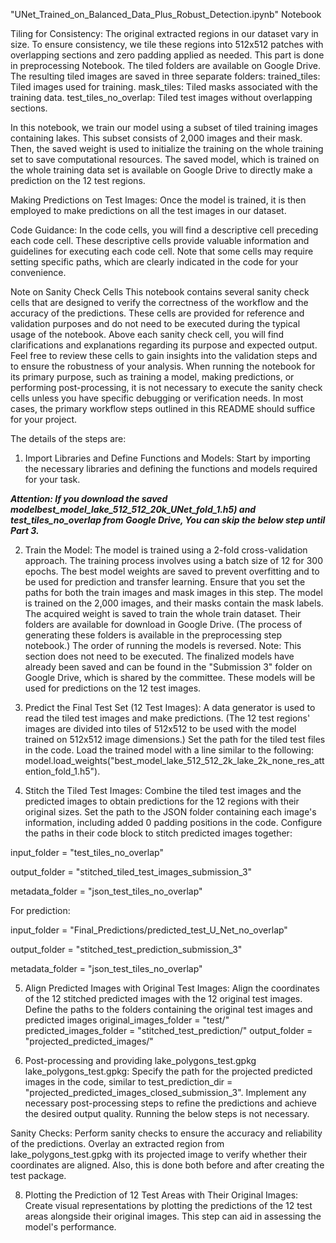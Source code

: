 "UNet_Trained_on_Balanced_Data_Plus_Robust_Detection.ipynb" Notebook

Tiling for Consistency: The original extracted regions in our dataset vary in size. To ensure consistency, we tile these regions into 512x512 patches with overlapping sections and zero padding applied as needed. This part is done in preprocessing Notebook. The tiled folders are available on Google Drive. The resulting tiled images are saved in three separate folders: trained_tiles: Tiled images used for training. mask_tiles: Tiled masks associated with the training data. test_tiles_no_overlap: Tiled test images without overlapping sections.

In this notebook, we train our model using a subset of tiled training images containing lakes. This subset consists of 2,000 images and their mask. Then, the saved weight is used to initialize the training on the whole training set to save computational resources. The saved model, which is trained on the whole training data set is available on Google Drive to directly make a prediction on the 12 test regions.

Making Predictions on Test Images: Once the model is trained, it is then employed to make predictions on all the test images in our dataset.

Code Guidance: In the code cells, you will find a descriptive cell preceding each code cell. These descriptive cells provide valuable information and guidelines for executing each code cell. Note that some cells may require setting specific paths, which are clearly indicated in the code for your convenience.

Note on Sanity Check Cells This notebook contains several sanity check cells that are designed to verify the correctness of the workflow and the accuracy of the predictions. These cells are provided for reference and validation purposes and do not need to be executed during the typical usage of the notebook. Above each sanity check cell, you will find clarifications and explanations regarding its purpose and expected output. Feel free to review these cells to gain insights into the validation steps and to ensure the robustness of your analysis. When running the notebook for its primary purpose, such as training a model, making predictions, or performing post-processing, it is not necessary to execute the sanity check cells unless you have specific debugging or verification needs. In most cases, the primary workflow steps outlined in this README should suffice for your project.

The details of the steps are:

1. Import Libraries and Define Functions and Models: Start by importing the necessary libraries and defining the functions and models required for your task.
   
***Attention: If you download the saved modelbest_model_lake_512_512_20k_UNet_fold_1.h5) and test_tiles_no_overlap from Google Drive, You can skip the below step until Part 3.***

2. Train the Model: The model is trained using a 2-fold cross-validation approach. The training process involves using a batch size of 12 for 300 epochs. The best model weights are saved to prevent overfitting and to be used for prediction and transfer learning. Ensure that you set the paths for both the train images and mask images in this step.  The model is trained on the 2,000 images, and their masks contain the mask labels. The acquired weight is saved to train the whole train dataset. Their folders are available for download in Google Drive. (The process of generating these folders is available in the preprocessing step notebook.) The order of running the models is reversed. Note: This section does not need to be executed. The finalized models have already been saved and can be found in the "Submission 3" folder on Google Drive, which is shared by the committee. These models will be used for predictions on the 12 test images.

3. Predict the Final Test Set (12 Test Images): A data generator is used to read the tiled test images and make predictions. (The 12 test regions' images are divided into tiles of 512x512 to be used with the model trained on 512x512 image dimensions.) Set the path for the tiled test files in the code. Load the trained model with a line similar to the following: model.load_weights("best_model_lake_512_512_2k_lake_2k_none_res_attention_fold_1.h5").

4. Stitch the Tiled Test Images: Combine the tiled test images and the predicted images to obtain predictions for the 12 regions with their original sizes. Set the path to the JSON folder containing each image's information, including added 0 padding positions in the code. Configure the paths in their code block to stitch predicted images together:

input_folder = "test_tiles_no_overlap"

output_folder = "stitched_tiled_test_images_submission_3"

metadata_folder = "json_test_tiles_no_overlap"

For prediction:

input_folder = "Final_Predictions/predicted_test_U_Net_no_overlap"

output_folder = "stitched_test_prediction_submission_3"

metadata_folder = "json_test_tiles_no_overlap"

5. Align Predicted Images with Original Test Images: Align the coordinates of the 12 stitched predicted images with the 12 original test images. Define the paths to the folders containing the original test images and predicted images original_images_folder = "test/" predicted_images_folder = "stitched_test_prediction/" output_folder = "projected_predicted_images/"

6. Post-processing and providing lake_polygons_test.gpkg lake_polygons_test.gpkg: Specify the path for the projected predicted images in the code, similar to test_prediction_dir = "projected_predicted_images_closed_submission_3".
   Implement any necessary post-processing steps to refine the predictions and achieve the desired output quality.
Running the below steps is not necessary.

Sanity Checks: Perform sanity checks to ensure the accuracy and reliability of the predictions. Overlay an extracted region from lake_polygons_test.gpkg with its projected image to verify whether their coordinates are aligned. Also, this is done both before and after creating the test package.

8. Plotting the Prediction of 12 Test Areas with Their Original Images: Create visual representations by plotting the predictions of the 12 test areas alongside their original images. This step can aid in assessing the model's performance.

